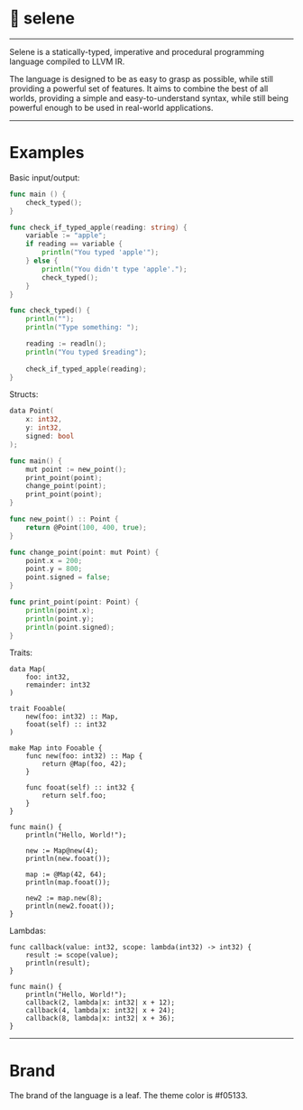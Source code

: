 # 🍂 selene

---

Selene is a statically-typed, imperative and procedural programming language compiled to LLVM IR.

The language is designed to be as easy to grasp as possible, while still providing a powerful set of features. It aims to combine the best of all worlds, providing a simple and easy-to-understand syntax, while still being powerful enough to be used in real-world applications.

---

# Examples

Basic input/output:
```go
func main () {
    check_typed();
}

func check_if_typed_apple(reading: string) {
    variable := "apple";
    if reading == variable {
        println("You typed 'apple'");
    } else {
        println("You didn't type 'apple'.");
        check_typed();
    }
}

func check_typed() {
    println("");
    println("Type something: ");

    reading := readln();
    println("You typed $reading");
    
    check_if_typed_apple(reading);
}
```

Structs:
```go
data Point(
    x: int32,
    y: int32,
    signed: bool
);

func main() {
    mut point := new_point();
    print_point(point);
    change_point(point);
    print_point(point);
}

func new_point() :: Point {
    return @Point(100, 400, true);
}

func change_point(point: mut Point) {
    point.x = 200;
    point.y = 800;
    point.signed = false;
}

func print_point(point: Point) {
    println(point.x);
    println(point.y);
    println(point.signed);
}
```

Traits:
```golang
data Map(
    foo: int32,
    remainder: int32
)

trait Fooable(
    new(foo: int32) :: Map,
    fooat(self) :: int32
)

make Map into Fooable {
    func new(foo: int32) :: Map {
        return @Map(foo, 42);
    }

    func fooat(self) :: int32 {
        return self.foo;
    }
}

func main() {
    println("Hello, World!");

    new := Map@new(4);
    println(new.fooat());

    map := @Map(42, 64);
    println(map.fooat());

    new2 := map.new(8);
    println(new2.fooat());
}
```

Lambdas:
```golang
func callback(value: int32, scope: lambda(int32) -> int32) {
    result := scope(value);
    println(result);
}

func main() {
    println("Hello, World!");
    callback(2, lambda|x: int32| x + 12);
    callback(4, lambda|x: int32| x + 24);
    callback(8, lambda|x: int32| x + 36);
}
```

---

# Brand

The brand of the language is a leaf. The theme color is #f05133.